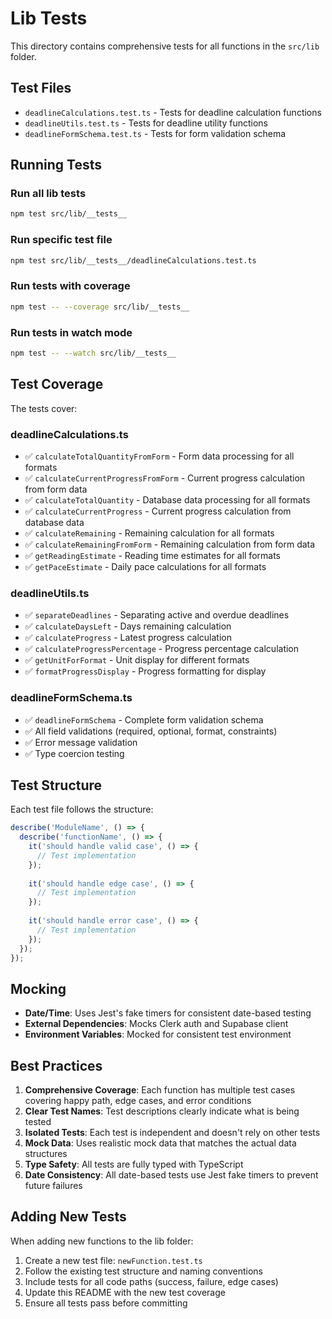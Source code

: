 # Lib Tests

This directory contains comprehensive tests for all functions in the `src/lib` folder.

## Test Files

- `deadlineCalculations.test.ts` - Tests for deadline calculation functions
- `deadlineUtils.test.ts` - Tests for deadline utility functions  
- `deadlineFormSchema.test.ts` - Tests for form validation schema

## Running Tests

### Run all lib tests
```bash
npm test src/lib/__tests__
```

### Run specific test file
```bash
npm test src/lib/__tests__/deadlineCalculations.test.ts
```

### Run tests with coverage
```bash
npm test -- --coverage src/lib/__tests__
```

### Run tests in watch mode
```bash
npm test -- --watch src/lib/__tests__
```

## Test Coverage

The tests cover:

### deadlineCalculations.ts
- ✅ `calculateTotalQuantityFromForm` - Form data processing for all formats
- ✅ `calculateCurrentProgressFromForm` - Current progress calculation from form data
- ✅ `calculateTotalQuantity` - Database data processing for all formats
- ✅ `calculateCurrentProgress` - Current progress calculation from database data
- ✅ `calculateRemaining` - Remaining calculation for all formats
- ✅ `calculateRemainingFromForm` - Remaining calculation from form data
- ✅ `getReadingEstimate` - Reading time estimates for all formats
- ✅ `getPaceEstimate` - Daily pace calculations for all formats

### deadlineUtils.ts
- ✅ `separateDeadlines` - Separating active and overdue deadlines
- ✅ `calculateDaysLeft` - Days remaining calculation
- ✅ `calculateProgress` - Latest progress calculation
- ✅ `calculateProgressPercentage` - Progress percentage calculation
- ✅ `getUnitForFormat` - Unit display for different formats
- ✅ `formatProgressDisplay` - Progress formatting for display

### deadlineFormSchema.ts
- ✅ `deadlineFormSchema` - Complete form validation schema
- ✅ All field validations (required, optional, format, constraints)
- ✅ Error message validation
- ✅ Type coercion testing

## Test Structure

Each test file follows the structure:
```typescript
describe('ModuleName', () => {
  describe('functionName', () => {
    it('should handle valid case', () => {
      // Test implementation
    });
    
    it('should handle edge case', () => {
      // Test implementation
    });
    
    it('should handle error case', () => {
      // Test implementation
    });
  });
});
```

## Mocking

- **Date/Time**: Uses Jest's fake timers for consistent date-based testing
- **External Dependencies**: Mocks Clerk auth and Supabase client
- **Environment Variables**: Mocked for consistent test environment

## Best Practices

1. **Comprehensive Coverage**: Each function has multiple test cases covering happy path, edge cases, and error conditions
2. **Clear Test Names**: Test descriptions clearly indicate what is being tested
3. **Isolated Tests**: Each test is independent and doesn't rely on other tests
4. **Mock Data**: Uses realistic mock data that matches the actual data structures
5. **Type Safety**: All tests are fully typed with TypeScript
6. **Date Consistency**: All date-based tests use Jest fake timers to prevent future failures

## Adding New Tests

When adding new functions to the lib folder:

1. Create a new test file: `newFunction.test.ts`
2. Follow the existing test structure and naming conventions
3. Include tests for all code paths (success, failure, edge cases)
4. Update this README with the new test coverage
5. Ensure all tests pass before committing 